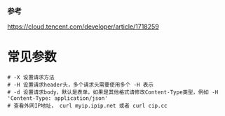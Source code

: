 ### 参考
https://cloud.tencent.com/developer/article/1718259

# 常见参数
~~~shell
# -X 设置请求方法
# -H 设置请求header头，多个请求头需要使用多个 -H 表示
# -d 设置请求body，默认是表单，如果是其他格式请修改Content-Type类型，例如 -H 'Content-Type: application/json'
# 查看外网IP地址， curl myip.ipip.net 或者 curl cip.cc
~~~
